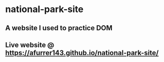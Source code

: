 # national-park-site

## A website I used to practice DOM

## Live website @ https://afurrer143.github.io/national-park-site/
